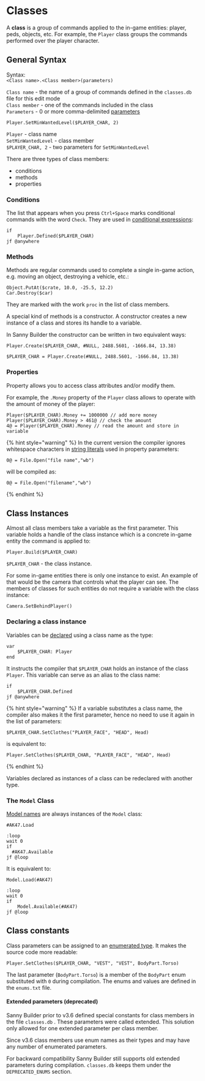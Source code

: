 # Classes

A **class** is a group of commands applied to the in-game entities: player, peds, objects, etc. For example, the `Player` class groups the commands performed over the player character.

## General Syntax

Syntax:\
`<Class name>.<Class member>(parameters)`

`Class name` - the name of a group of commands defined in the `classes.db` file for this edit mode\
`Class member` - one of the commands included in the class\
`Parameters` - 0 or more comma-delimited [parameters](../data-types/)

```
Player.SetMinWantedLevel($PLAYER_CHAR, 2)
```

`Player` - class name\
`SetMinWantedLevel` - class member\
`$PLAYER_CHAR, 2` - two parameters for `SetMinWantedLevel`

There are three types of class members:

* conditions
* methods
* properties

### Conditions

The list that appears when you press `Ctrl+Space` marks conditional commands with the word `Check`. They are used in [conditional expressions](../control-flow/conditions.md):&#x20;

```
if
    Player.Defined($PLAYER_CHAR)
jf @anywhere
```

### Methods

Methods are regular commands used to complete a single in-game action, e.g. moving an object, destroying a vehicle, etc.:

```
Object.PutAt($crate, 10.0, -25.5, 12.2)
Car.Destroy($car)
```

They are marked with the work `proc` in the list of class members.

A special kind of methods is a constructor. A constructor creates a new instance of a class and stores its handle to a variable.

In Sanny Builder the constructor can be written in two equivalent ways:

```
Player.Create($PLAYER_CHAR, #NULL, 2488.5601, -1666.84, 13.38)

```

```
$PLAYER_CHAR = Player.Create(#NULL, 2488.5601, -1666.84, 13.38)
```

### Properties

Property allows you to access class attributes and/or modify them.

For example, the `.Money` property of the `Player` class allows to operate with the amount of money of the player:

```
Player($PLAYER_CHAR).Money += 1000000 // add more money
Player($PLAYER_CHAR).Money > 461@ // check the amount
4@ = Player($PLAYER_CHAR).Money // read the amount and store in variable
```

{% hint style="warning" %}
In the current version the compiler ignores whitespace characters in [string literals](../data-types/#string-literals) used in property parameters:

```
0@ = File.Open("file name","wb")
```

will be compiled as:

```
0@ = File.Open("filename","wb")
```
{% endhint %}

## Class Instances

Almost all class members take a variable as the first parameter. This variable holds a handle of the class instance which is a concrete in-game entity the command is applied to:

```
Player.Build($PLAYER_CHAR)
```

`$PLAYER_CHAR` - the class instance.&#x20;

For some in-game entities there is only one instance to exist. An example of that would be the camera that controls what the player can see. The members of classes for such entities do not require a variable with the class instance:

```
Camera.SetBehindPlayer()
```

### Declaring a class instance

Variables can be [declared](../data-types/variables.md#var-end-construct) using a class name as the type:

```
var
    $PLAYER_CHAR: Player
end
```

It instructs the compiler that `$PLAYER_CHAR` holds an instance of the class `Player`. This variable can serve as an alias to the class name:

```
if
    $PLAYER_CHAR.Defined
jf @anywhere
```

{% hint style="warning" %}
If a variable substitutes a class name, the compiler also makes it the first parameter, hence no need to use it again in the list of parameters:

```
$PLAYER_CHAR.SetClothes("PLAYER_FACE", "HEAD", Head)
```

is equivalent to:

```
Player.SetClothes($PLAYER_CHAR, "PLAYER_FACE", "HEAD", Head)
```
{% endhint %}

Variables declared as instances of a class can be redeclared with another type.

### The `Model` Class&#x20;

[Model names](../data-types/#model-names) are always instances of the `Model` class:

```
#AK47.Load
  
:loop
wait 0
if
  #AK47.Available
jf @loop
```

It is equivalent to:

```
Model.Load(#AK47)

:loop
wait 0
if
    Model.Available(#AK47)
jf @loop
```

## Class constants

Class parameters can be assigned to an [enumerated type](../../edit-modes/enums.txt.md). It makes the source code more readable:

```
Player.SetClothes($PLAYER_CHAR, "VEST", "VEST", BodyPart.Torso)
```

The last parameter (`BodyPart.Torso`) is a member of the `BodyPart` enum substituted with `0` during compilation.  The enums and values are defined in the `enums.txt` file.

#### Extended parameters (deprecated)

Sanny Builder prior to v3.6 defined special constants for class members in the file `classes.db` . These parameters were called extended. This solution only allowed for one extended parameter per class member.&#x20;

Since v3.6 class members use enum names as their types and may have any number of enumerated parameters.&#x20;

For backward compatibility Sanny Builder still supports old extended parameters during compilation.  `classes.db` keeps them under the `DEPRECATED_ENUMS` section.


